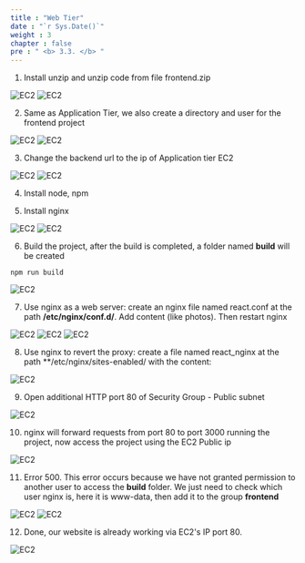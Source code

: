 ```yaml
---
title : "Web Tier"
date : "`r Sys.Date()`"
weight : 3
chapter : false
pre : " <b> 3.3. </b> "
---
```


1. Install unzip and unzip code from file frontend.zip

![EC2](/images/303/001.png)
![EC2](/images/303/002.png)

2. Same as Application Tier, we also create a directory and user for the frontend project

![EC2](/images/303/003.png)
![EC2](/images/303/004.png)

3. Change the backend url to the ip of Application tier EC2

![EC2](/images/303/005.png)
![EC2](/images/303/006.png)

4. Install node, npm

5. Install nginx

![EC2](/images/303/007.png)
![EC2](/images/303/008.png)

6. Build the project, after the build is completed, a folder named **build** will be created

```
npm run build
```

![EC2](/images/303/009.png)

7. Use nginx as a web server: create an nginx file named react.conf at the path **/etc/nginx/conf.d/**. Add content (like photos). Then restart nginx

![EC2](/images/303/010.png)
![EC2](/images/303/011.png)
![EC2](/images/303/012.png)


8. Use nginx to revert the proxy: create a file named react_nginx at the path **/etc/nginx/sites-enabled/ with the content:

![EC2](/images/303/013.png)

9. Open additional HTTP port 80 of Security Group - Public subnet

![EC2](/images/303/018.png)

10. nginx will forward requests from port 80 to port 3000 running the project, now access the project using the EC2 Public ip

![EC2](/images/303/014.png)

11. Error 500. This error occurs because we have not granted permission to another user to access the **build** folder. We just need to check which user nginx is, here it is www-data, then add it to the group **frontend**

![EC2](/images/303/015.png)
![EC2](/images/303/016.png)

12. Done, our website is already working via EC2's IP port 80.

![EC2](/images/303/017.png)